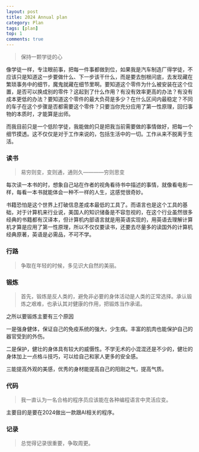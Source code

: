 ```yaml
---
layout: post
title: 2024 Annual plan
category: Plan
tags: [plan]
top: 1
comments: true
---
```


> 保持一颗学徒的心

像学徒一样，专注眼前事，把每一件事都做到位，如果我是汽车制造厂得学徒，不应该只是知道这一步要做什么、下一步该干什么，而是要去刨根问底，去发现藏在繁琐事务中的细节，魔鬼就藏在细节里啊。要知道这个零件为什么被安装在这个位置，是否可以换成别的零件？这起到了什么作用？有没有效率更高的办法？有没有成本更低的办法？要知道这个零件的最大负荷是多少？在什么区间内最稳定？不同的车子在这个步骤是否都需要这个零件？只要当你充分应用了第一性原理，回归事物的本质时，才能算是出师。

而我目前只是一个低阶学徒，我能做的只是把我当前需要做的事情做好，把每一个细节摸透。这不仅仅是对于工作来说的，包括生活中的一切。工作从来不脱离于生活。

### 读书

> 易穷则变，变则通，通则久————穷则思变

每次读一本书的时，想象自己站在作者的视角看待书中描述的事情，就像看电影一样，每看一本书就能体会一种不一样的人生，这感觉很奇妙。

书籍恐怕是这个世界上打破信息差成本最低的工具了。而语言也是这个工具的基础，对于计算机来行业说，美国人的知识储备是不容忽视的，在这个行业虽然很多经典的书籍都有汉译本，但计算机内部语言就是用英语实现的，用英语去理解计算机才算是应用了第一性原理，所以不仅仅要读书，还要去尽量多的读国外的计算机经典原著，英语是必需品，不可不学。

### 行路

> 争取在年轻的时候，多见识大自然的美丽。

### 锻炼

> 首先，锻炼是反人类的，避免非必要的身体活动是人类的正常选择。承认锻炼之艰难，也承认其对健康的作用，把锻炼当作承诺。

之所以要锻炼主要有三个原因

一是强身健体，保证自己的免疫系统的强大，少生病。丰富的肌肉也能保护自己的器官受到的外伤。

二是保护，健壮的身体具有较大的威慑性。不学无术的小混混还是不少的，健壮的身体加上一点格斗技巧，可以给自己和家人更多的安全感。

三能提高外观的美感，优秀的身材能提高自己的阳刚之气，提高气质。

### 代码

> 我一直认为一名合格的程序员应该能在各种编程语言中灵活应变。

主要目的是要在2024做出一款跟AI相关的程序。

### 记录

> 总觉得记录很重要，争取周更。


